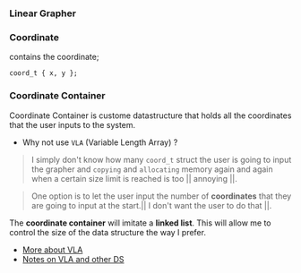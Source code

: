 ### Linear Grapher

### Coordinate

contains the coordinate; 

```
coord_t { x, y };
```

### Coordinate Container

Coordinate Container is custome datastructure that holds all the 
coordinates that the user inputs to the system. 

- Why not use `VLA` (Variable Length Array) ?

> I simply don't know how many `coord_t` struct the user is going to input
the grapher and `copying` and `allocating` memory again and again when a
certain size limit is reached is too || annoying ||.

> One option is to let the user input the number of **coordinates** that they
are going to input at the start.|| I don't want the user to do that ||.

The **coordinate container** will imitate a **linked list**. This will allow me to 
control the size of the data structure the way I prefer.

- [More about VLA](https://blog.joren.ga/vla-pitfalls)
- [Notes on VLA and other DS]()



